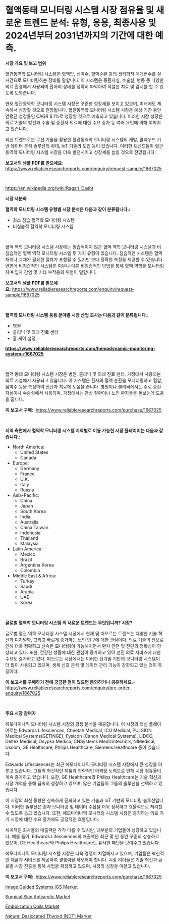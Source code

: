 <p><h1>혈액동태 모니터링 시스템 시장 점유율 및 새로운 트렌드 분석: 유형, 응용, 최종사용 및 2024년부터 2031년까지의 기간에 대한 예측.</h1></p><p><strong>시장 개요 및 보고 범위</strong></p>
<p><p>혈관동역학 모니터링 시스템은 혈액압, 심박수, 혈액순환 등의 생리학적 매개변수를 실시간으로 모니터링하는 장비를 말합니다. 이 시스템은 중환자실, 수술실, 병동 등 다양한 의료 환경에서 사용되며 환자의 상태를 정확히 파악하여 적절한 치료 및 감시를 할 수 있도록 도와줍니다.</p><p>현재 혈관동역학 모니터링 시스템 시장은 꾸준한 성장세를 보이고 있으며, 미래에도 계속해서 성장할 것으로 전망됩니다. 혈관동역학 모니터링 시스템 시장은 예상 기간 동안 연평균 성장률인 CAGR 8.1%로 성장할 것으로 예측되고 있습니다. 이러한 시장 성장은 의료 기술의 발전과 수술 및 중환자 의료에 대한 수요 증가 등 여러 요인에 의해 이뤄지고 있습니다.</p><p>최신 트렌드로는 무선 기술을 활용한 혈관동역학 모니터링 시스템의 개발, 클라우드 기반 데이터 분석 솔루션의 확대, IoT 기술의 도입 등이 있습니다. 이러한 트렌드들이 혈관동역학 모니터링 시스템 시장을 더욱 발전시키고 성장세를 높일 것으로 전망됩니다.</p></p>
<p><strong>보고서의 샘플 PDF를 받으세요:</strong> <a href="https://www.reliableresearchreports.com/enquiry/request-sample/1667025">https://www.reliableresearchreports.com/enquiry/request-sample/1667025</a></p>
<p>&nbsp;</p>
<p><a href="https://en.wikipedia.org/wiki/Ragan_Dasht">https://en.wikipedia.org/wiki/Ragan_Dasht</a></p>
<p><strong>시장 세분화</strong></p>
<p><strong>혈역학 모니터링 시스템 유형별 시장 분석은 다음과 같이 분류됩니다.:</strong></p>
<p><ul><li>최소 침습 혈역학 모니터링 시스템</li><li>비침습적 혈역학 모니터링 시스템</li></ul></p>
<p>&nbsp;</p>
<p><p>혈액 역학 모니터링 시스템 시장에는 침습적이지 않은 혈액 역학 모니터링 시스템과 비침습적인 혈액 역학 모니터링 시스템 두 가지 유형이 있습니다. 침습적인 시스템은 혈액 채취나 교체가 필요한 절차가 포함될 수 있지만 보다 정확한 측정을 제공할 수 있습니다. 반면에 비침습적인 시스템은 피부나 다른 비침습적인 방법을 통해 혈액 역학을 모니터링하며 입자 감염 및 기타 부작용의 위험이 덜합니다.</p></p>
<p><strong>보고서의 샘플 PDF를 받으세요:</strong>&nbsp;<a href="https://www.reliableresearchreports.com/enquiry/request-sample/1667025">https://www.reliableresearchreports.com/enquiry/request-sample/1667025</a></p>
<p>&nbsp;</p>
<p><strong> 혈역학 모니터링 시스템 응용 분야별 시장 산업 조사는 다음과 같이 분류됩니다.:</strong></p>
<p><ul><li>병원</li><li>클리닉 및 외래 진료 센터</li><li>홈 케어 설정</li></ul></p>
<p><strong><a href="https://www.reliableresearchreports.com/hemodynamic-monitoring-system-r1667025">https://www.reliableresearchreports.com/hemodynamic-monitoring-system-r1667025</a></strong></p>
<p>&nbsp;</p>
<p><p>혈액 동태 모니터링 시스템 시장은 병원, 클리닉 및 외래 진료 센터, 가정에서 사용되는 의료 시설에서 사용되고 있습니다. 이 시스템은 환자의 혈액 순환을 모니터링하고 혈압, 심박수 등을 측정하여 진단과 치료에 도움을 줍니다. 병원이나 클리닉에서는 주로 중환자실이나 수술실에서 사용되며, 가정에서는 만성 질환이나 노인 환자들을 돌보는데 도움을 줍니다.</p></p>
<p><strong>이 보고서 구매:</strong>&nbsp; <a href="https://www.reliableresearchreports.com/purchase/1667025">https://www.reliableresearchreports.com/purchase/1667025</a></p>
<p>&nbsp;</p>
<p><strong>지역 측면에서 혈역학 모니터링 시스템 지역별로 이용 가능한 시장 플레이어는 다음과 같습니다.:</strong></p>
<p><ul>
    <li>
        North America:
        <ul>
            <li>United States</li>
            <li>Canada</li>
        </ul>
    </li>
    <li>
        Europe:
        <ul>
            <li>Germany</li>
            <li>France</li>
            <li>U.K.</li>
            <li>Italy</li>
            <li>Russia</li>
        </ul>
    </li>
    <li>
        Asia-Pacific:
        <ul>
            <li>China</li>
            <li>Japan</li>
            <li>South Korea</li>
            <li>India</li>
            <li>Australia</li>
            <li>China Taiwan</li>
            <li>Indonesia</li>
            <li>Thailand</li>
            <li>Malaysia</li>
        </ul>
    </li>
    <li>
        Latin America:
        <ul>
            <li>Mexico</li>
            <li>Brazil</li>
            <li>Argentina Korea</li>
            <li>Colombia</li>
        </ul>
    </li>
    <li>
        Middle East & Africa:
        <ul>
            <li>Turkey</li>
            <li>Saudi</li>
            <li>Arabia</li>
            <li>UAE</li>
            <li>Korea</li>
        </ul>
    </li>
    </ul></p>
<p>&nbsp;</p>
<p><strong>글로벌 혈역학 모니터링 시스템 의 새로운 트렌드는 무엇입니까? 시장?</strong></p>
<p><p>글로벌 혈관 역학 모니터링 시스템 시장에서 현재 및 떠오르는 트렌드는 다양한 기술 혁신과 디지털화, 그리고 빠르게 증가하는 노인 인구에 대한 관심이다. 의료 기술의 진보로 인해 더욱 정확하고 신속한 모니터링이 가능해지면서 환자 안전 및 진단의 정확성이 향상되고 있다. 또한, 건강한 생활에 대한 관심이 증가하고 있어 선진 의료 서비스에 대한 수요도 증가하고 있다. 떠오르는 시장에서는 이러한 신기술 기반의 모니터링 시스템이 더 많이 사용되고 있으며, 생체 신호 분석 및 데이터 관리 기능이 강화되고 있는 것이 특징이다.</p></p>
<p><strong>이 보고서를 구매하기 전에 궁금한 점이 있으면 문의하거나 공유하세요.</strong>- <a href="https://www.reliableresearchreports.com/enquiry/pre-order-enquiry/1667025">https://www.reliableresearchreports.com/enquiry/pre-order-enquiry/1667025</a></p>
<p>&nbsp;</p>
<p><strong>주요 시장 참여자</strong></p>
<p><p>헤모다이나믹 모니터링 시스템 시장의 경쟁 분석을 제공합니다. 이 시장의 핵심 플레이어로는 Edwards Lifesciences, Cheetah Medical, ICU Medical, PULSION Medical Systems(GETINGE), Fysicon (Canon Medical Systems), LiDCO, Deltex Medical, Osypka Medica, CNSystems Medizintechnik, NIMedical, Uscom, GE Healthcare, Philips Healthcare, Siemens Healthcare 등이 있습니다.</p><p>Edwards Lifesciences는 최근 헤모다이나믹 모니터링 시스템 시장에서 큰 성장을 이루고 있습니다. 그들의 혁신적인 제품과 전략적인 마케팅 노력으로 인해 시장 점유율이 계속 증가하고 있습니다. 또한, GE Healthcare와 Philips Healthcare는 기술 혁신과 시장 개척을 통해 급속히 성장하고 있으며, 많은 기업들이 그들의 솔루션을 선택하고 있습니다.</p><p>이 시장의 최신 동향은 신속하게 진화하고 있는 기술과 IoT 기반의 모니터링 솔루션입니다. 이러한 솔루션은 환자 모니터링 및 데이터 수집을 더욱 정확하고 효율적으로 처리할 수 있도록 돕고 있습니다. 또한, 헤모다이나믹 모니터링 시스템 시장은 증가하는 의료 기기 시장에 대한 수요 증가에도 긍정적인 흐름입니다.</p><p>세계적인 회사들의 매출액은 각각 다를 수 있지만, 대부분의 기업들이 성장하고 있습니다. 예를 들어, Edwards Lifesciences의 매출액은 최근 몇 년 동안 꾸준히 상승하고 있으며, GE Healthcare와 Philips Healthcare도 유사한 패턴을 보여주고 있습니다.</p><p>헤모다이나믹 모니터링 시스템 시장은 더욱 경쟁이 치열해지고 있으며, 기업들은 혁신적인 제품과 서비스를 제공하여 경쟁력을 확보해야 합니다. 시장 리더들은 기술 혁신과 글로벌 시장 진출을 통해 사업을 확장하고 있으며, 시장의 성장을 이끌고 있습니다.</p></p>
<p><strong>이 보고서 구매:</strong>&nbsp;&nbsp;<a href="https://www.reliableresearchreports.com/purchase/1667025">https://www.reliableresearchreports.com/purchase/1667025</a></p>
<p><p><a href="https://github.com/msbsaifansami/Market-Research-Report-List-1/blob/main/image-guided-systems-igs-market.md">Image Guided Systems IGS Market</a></p><p><a href="https://issuu.com/reportprime-2/docs/surgical-skin-antiseptic-market-size-2030.pptx">Surgical Skin Antiseptic Market</a></p><p><a href="https://github.com/khlifeservices/Market-Research-Report-List-1/blob/main/embolization-coils-market.md">Embolization Coils Market</a></p><p><a href="https://issuu.com/reportprime-2/docs/natural-desiccated-thyroid-ndt-market-size-2030.pp">Natural Desiccated Thyroid (NDT) Market</a></p></p>